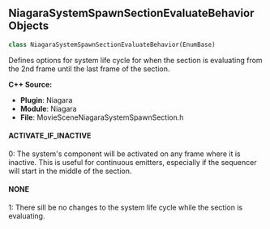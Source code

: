 ## NiagaraSystemSpawnSectionEvaluateBehavior Objects

```python
class NiagaraSystemSpawnSectionEvaluateBehavior(EnumBase)
```

Defines options for system life cycle for when the section is evaluating from the 2nd frame until the last frame of the section.

**C++ Source:**

- **Plugin**: Niagara
- **Module**: Niagara
- **File**: MovieSceneNiagaraSystemSpawnSection.h

<a id="unreal.NiagaraSystemSpawnSectionEvaluateBehavior.ACTIVATE_IF_INACTIVE"></a>

#### ACTIVATE_IF_INACTIVE

0: The system's component will be activated on any frame where it is inactive.  This is useful for continuous emitters, especially if the sequencer will start in the middle of the section.

<a id="unreal.NiagaraSystemSpawnSectionEvaluateBehavior.NONE"></a>

#### NONE

1: There sill be no changes to the system life cycle while the section is evaluating.

<a id="unreal.NiagaraSystemSpawnSectionEndBehavior"></a>
